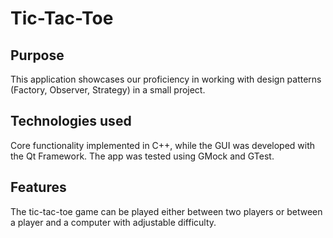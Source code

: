 # Tic-Tac-Toe

## Purpose

This application showcases our proficiency in working with design patterns (Factory, Observer, Strategy) in a small project.

## Technologies used

Core functionality implemented in C++, while the GUI was developed with the Qt Framework. The app was tested using GMock and GTest.

## Features

The tic-tac-toe game can be played either between two players or between a player and a computer with adjustable difficulty.

